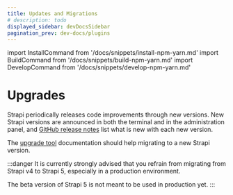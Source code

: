 ```yaml
---
title: Updates and Migrations
# description: todo
displayed_sidebar: devDocsSidebar
pagination_prev: dev-docs/plugins
---
```


import InstallCommand from '/docs/snippets/install-npm-yarn.md'
import BuildCommand from '/docs/snippets/build-npm-yarn.md'
import DevelopCommand from '/docs/snippets/develop-npm-yarn.md'

# Upgrades

Strapi periodically releases code improvements through new versions. New Strapi versions are announced in both the terminal and in the administration panel, and [GitHub release notes](https://github.com/strapi/strapi/releases) list what is new with each new version.

The [upgrade tool](/dev-docs/upgrade-tool) documentation should help migrating to a new Strapi version.

:::danger
It is currently strongly advised that you refrain from migrating from Strapi v4 to Strapi 5, especially in a production environment.

The beta version of Strapi 5 is not meant to be used in production yet.
:::
<!-- <CustomDocCardsWrapper>
<CustomDocCard emoji="⟳" title="Updates guide" description="Read a generic update guide. Useful when there is no breaking change." link="/dev-docs/update-version" />
<CustomDocCard emoji="🤖" title="Upgrade tool" description="Learn how to use Strapi's CLI upgrade tool to automatically handle updates & migrations." link="/dev-docs/upgrade-tool" />
<CustomDocCard emoji="⬆️" title="v5.x migration guides" description="Read specific guides to handle breaking changes while migrating from Strapi v5.x to Strapi v5.y." link="/dev-docs/migration-guides" />
<CustomDocCard emoji="⤴️" title="v4 to v5 migration guides" description="Read specific guides to handle breaking changes while migrating from Strapi v4 to Strapi v5." link="/dev-docs/migration/v4-to-v5/introduction" />
</CustomDocCardsWrapper> -->
